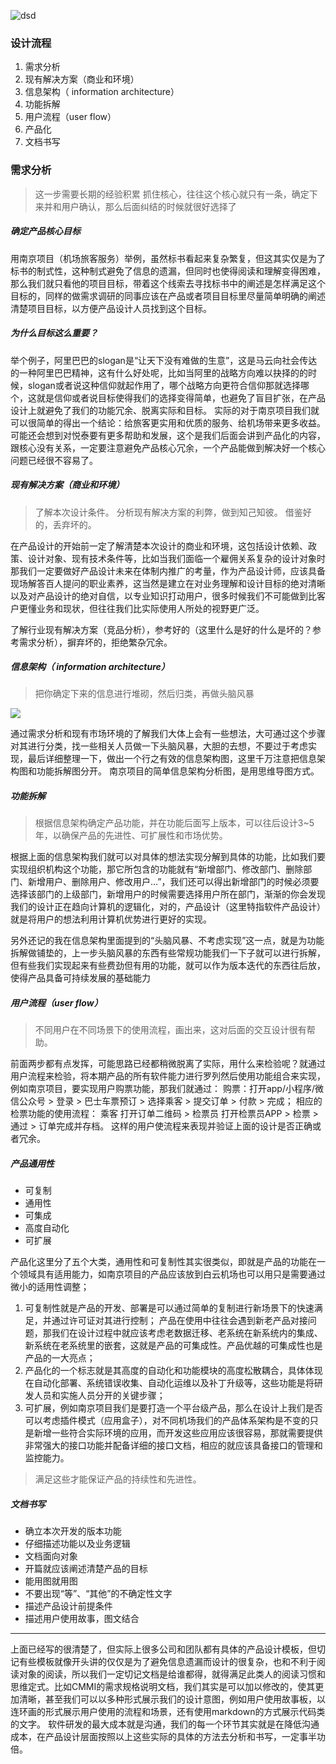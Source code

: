 <!-- 1639618725695 -->
<!-- 如何进行产品设计 -->
<!-- 本篇文章主要阐述我对如何对软件产品进行设计的一些总结，希望日后能用到。 -->
<!-- 如何进行产品设计 的缩略图url -->

![dsd](./post/files/5cfd99be8f78a83433.jpg)

### 设计流程

1. 需求分析
2. 现有解决方案（商业和环境）
3. 信息架构（ information architecture）
4. 功能拆解
5. 用户流程（user flow）
6. 产品化
7. 文档书写

### 需求分析

>这一步需要长期的经验积累
>抓住核心，往往这个核心就只有一条，确定下来并和用户确认，那么后面纠结的时候就很好选择了

##### 确定产品核心目标

用南京项目（机场旅客服务）举例，虽然标书看起来复杂繁复，但这其实仅是为了标书的制式性，这种制式避免了信息的遗漏，但同时也使得阅读和理解变得困难，那么我们就只看他的项目目标，带着这个线索去寻找标书中的阐述是怎样满足这个目标的，同样的做需求调研的同事应该在产品或者项目目标里尽量简单明确的阐述清楚项目目标，以方便产品设计人员找到这个目标。

##### 为什么目标这么重要？

举个例子，阿里巴巴的slogan是“让天下没有难做的生意”，这是马云向社会传达的一种阿里巴巴精神，这有什么好处呢，比如当阿里的战略方向难以抉择的的时候，slogan或者说这种信仰就起作用了，哪个战略方向更符合信仰那就选择哪个，这就是信仰或者说目标使得我们的选择变得简单，也避免了盲目扩张，在产品设计上就避免了我们的功能冗余、脱离实际和目标。
实际的对于南京项目我们就可以很简单的得出一个结论：给旅客更实用和优质的服务、给机场带来更多收益。可能还会想到对悦泰要有更多帮助和发展，这个是我们后面会讲到产品化的内容，跟核心没有关系，一定要注意避免产品核心冗余，一个产品能做到解决好一个核心问题已经很不容易了。

##### 现有解决方案（商业和环境）

>了解本次设计条件。
>分析现有解决方案的利弊，做到知己知彼。
>借鉴好的，丢弃坏的。

在产品设计的开始前一定了解清楚本次设计的商业和环境，这包括设计依赖、政策、设计对象、现有技术条件等，比如当我们面临一个雇佣关系复杂的设计对象时那我们一定要做好产品设计未来在体制内推广的考量，作为产品设计师，应该具备现场解答百人提问的职业素养，这当然是建立在对业务理解和设计目标的绝对清晰以及对产品设计的绝对自信，以专业知识打动用户，很多时候我们不可能做到比客户更懂业务和现状，但往往我们比实际使用人所处的视野更广泛。

了解行业现有解决方案（竞品分析），参考好的（这里什么是好的什么是坏的？参考需求分析），摒弃坏的，拒绝繁杂冗余。

##### 信息架构（ information architecture）

> 把你确定下来的信息进行堆砌，然后归类，再做头脑风暴

![](./post/files/5cfd99beaadeb61083.png)

通过需求分析和现有市场环境的了解我们大体上会有一些想法，大可通过这个步骤对其进行分类，找一些相关人员做一下头脑风暴，大胆的去想，不要过于考虑实现，最后详细整理一下，做出一个行之有效的信息架构图，这里千万注意把信息架构图和功能拆解图分开。
南京项目的简单信息架构分析图，是用思维导图方式。

##### 功能拆解

> 根据信息架构确定产品功能，并在功能后面写上版本，可以往后设计3~5年，以确保产品的先进性、可扩展性和市场优势。

根据上面的信息架构我们就可以对具体的想法实现分解到具体的功能，比如我们要实现组织机构这个功能，那它所包含的功能就有“新增部门、修改部门、删除部门、新增用户、删除用户、修改用户…”，我们还可以得出新增部门的时候必须要选择该部门的上级部门，新增用户的时候需要选择用户所在部门，渐渐的你会发现我们的设计正在趋向计算机的逻辑化，对的，产品设计（这里特指软件产品设计）就是将用户的想法利用计算机优势进行更好的实现。

另外还记的我在信息架构里面提到的“头脑风暴、不考虑实现”这一点，就是为功能拆解做铺垫的，上一步头脑风暴的东西有些常规功能我们一下子就可以进行拆解，但有些我们实现起来有些费劲但有用的功能，就可以作为版本迭代的东西往后放，使得产品具备可持续发展的基础能力

##### 用户流程（user flow）

> 不同用户在不同场景下的使用流程，画出来，这对后面的交互设计很有帮助。

前面两步都有点发挥，可能思路已经都稍微脱离了实际，用什么来检验呢？就通过用户流程来检验，将本期产品的所有软件能力进行罗列然后使用功能组合来实现，例如南京项目，要实现用户购票功能，那我们就通过：
购票：打开app/小程序/微信公众号 > 登录 > 巴士车票预订 > 选择乘客 > 提交订单 > 付款 > 完成；
相应的检票功能的使用流程：
乘客 打开订单二维码 > 检票员 打开检票员APP > 检票 > 通过 > 订单完成并存档。
这样的用户使流程来表现并验证上面的设计是否正确或者冗余。

##### 产品通用性

* 可复制
* 通用性
* 可集成
* 高度自动化
* 可扩展

产品化这里分了五个大类，通用性和可复制性其实很类似，即就是产品的功能在一个领域具有适用能力，如南京项目的产品应该放到白云机场也可以用只是需要通过微小的适用性调整；

1. 可复制性就是产品的开发、部署是可以通过简单的复制进行新场景下的快速满足，并通过许可证对其进行控制；
产品在使用中往往会遇到新老产品对接问题，那我们在设计过程中就应该考虑老数据迁移、老系统在新系统内的集成、新系统在老系统里的嵌套，这就是产品的可集成性。产品优越的可集成性也是产品的一大亮点；
2. 产品化的一个标志就是其高度的自动化和功能模块的高度松散耦合，具体体现在自动化部署、系统错误收集、自动化运维以及补丁升级等，这些功能是将研发人员和实施人员分开的关键步骤；
3. 可扩展，例如南京项目我们是要打造一个平台级产品，那么在设计上我们是否可以考虑插件模式（应用盒子），对不同机场我们的产品体系架构是不变的只是新增一些符合实际环境的应用，而开发这些应用应该很容易，那就需要提供非常强大的接口功能并配备详细的接口文档，相应的就应该具备接口的管理和监控能力。

> 满足这些才能保证产品的持续性和先进性。

##### 文档书写

* 确立本次开发的版本功能
* 仔细描述功能以及业务逻辑
* 文档面向对象
* 开篇就应该阐述清楚产品的目标
* 能用图就用图
* 不要出现“等”、“其他”的不确定性文字
* 描述产品设计前提条件
* 描述用户使用故事，图文结合

<hr>

上面已经写的很清楚了，但实际上很多公司和团队都有具体的产品设计模板，但切记有些模板就像开头讲的仅仅是为了避免信息遗漏而设计的很复杂，也和不利于阅读对象的阅读，所以我们一定切记文档是给谁都得，就得满足此类人的阅读习惯和思维定式。比如CMMI的需求规格说明文档，我们其实是可以加以修改的，使其更加清晰，甚至我们可以以多种形式展示我们的设计意图，例如用户使用故事板，以连环画的形式展示用户使用的流程和场景，还有使用markdown的方式展示代码类的文字。
软件研发的最大成本就是沟通，我们的每一个环节其实就是在降低沟通成本，在产品设计层面按照以上这些实际的具体的方法去分析和书写，一定事半功倍。
